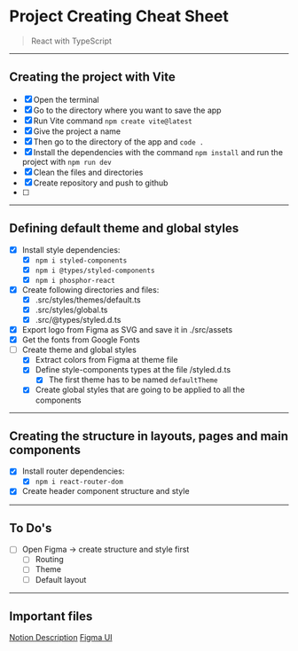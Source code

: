 # Project Creating Cheat Sheet

> React with TypeScript

----------------------------------------------------

## Creating the project with Vite

- [x] Open the terminal
- [x] Go to the directory where you want to save the app
- [x] Run Vite command `npm create vite@latest`
- [x] Give the project a name
- [x] Then go to the directory of the app and `code .`
- [x] Install the dependencies with the command `npm install` and run the project with `npm run dev` 
- [x] Clean the files and directories
- [x] Create repository and push to github
- [ ] 
----------------------------------------------------

## Defining default theme and global styles

- [x] Install style dependencies: 
  - [x] `npm i styled-components`
  - [x] `npm i @types/styled-components`
  - [x] `npm i phosphor-react`
- [x] Create following directories and files:
  - [x] .src/styles/themes/default.ts 
  - [x] .src/styles/global.ts
  - [x] .src/@types/styled.d.ts
- [x] Export logo from Figma as SVG and save it in ./src/assets
- [x] Get the fonts from Google Fonts
- [ ] Create theme and global styles
  - [x] Extract colors from Figma at theme file 
  - [x] Define style-components types at the file /styled.d.ts
    - [x] The first theme has to be named `defaultTheme`
  - [x] Create global styles that are going to be applied to all the components

----------------------------------------------------

## Creating the structure in layouts, pages and main components

- [x] Install router dependencies:
  - [x] `npm i react-router-dom`
- [x] Create header component structure and style

----------------------------------------------------


## To Do's

- [ ] Open Figma -> create structure and style first 
  - [ ] Routing
  - [ ] Theme
  - [ ] Default layout

----------------------------------------------------

## Important files

[Notion Description](https://efficient-sloth-d85.notion.site/Desafio-02-Coffee-Delivery-30e42a21fdb44b09a85244fc2c3dbdf9)
[Figma UI](https://www.figma.com/file/Tm4YeaBAni3mSNRIbhvn0q/Coffee-Delivery-(Copy)?node-id=0%3A1)